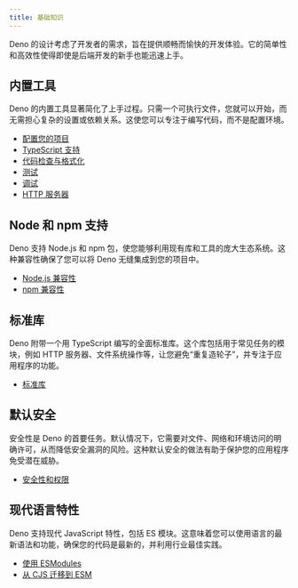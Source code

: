 ```yaml
---
title: 基础知识
---
```


Deno 的设计考虑了开发者的需求，旨在提供顺畅而愉快的开发体验。它的简单性和高效性使得即使是后端开发的新手也能迅速上手。

## 内置工具

Deno 的内置工具显著简化了上手过程。只需一个可执行文件，您就可以开始，而无需担心复杂的设置或依赖关系。这使您可以专注于编写代码，而不是配置环境。

- [配置您的项目](/runtime/fundamentals/configuration/)
- [TypeScript 支持](/runtime/fundamentals/typescript/)
- [代码检查与格式化](/runtime/fundamentals/linting_and_formatting/)
- [测试](/runtime/fundamentals/testing/)
- [调试](/runtime/fundamentals/debugging/)
- [HTTP 服务器](/runtime/fundamentals/http_server/)

## Node 和 npm 支持

Deno 支持 Node.js 和 npm 包，使您能够利用现有库和工具的庞大生态系统。这种兼容性确保了您可以将 Deno 无缝集成到您的项目中。

- [Node.js 兼容性](/runtime/fundamentals/node/)
- [npm 兼容性](/runtime/fundamentals/node/#using-npm-packages)

## 标准库

Deno 附带一个用 TypeScript 编写的全面标准库。这个库包括用于常见任务的模块，例如 HTTP 服务器、文件系统操作等，让您避免“重复造轮子”，并专注于应用程序的功能。

- [标准库](/runtime/fundamentals/standard_library/)

## 默认安全

安全性是 Deno 的首要任务。默认情况下，它需要对文件、网络和环境访问的明确许可，从而降低安全漏洞的风险。这种默认安全的做法有助于保护您的应用程序免受潜在威胁。

- [安全性和权限](/runtime/fundamentals/security/)

## 现代语言特性

Deno 支持现代 JavaScript 特性，包括 ES 模块。这意味着您可以使用语言的最新语法和功能，确保您的代码是最新的，并利用行业最佳实践。

- [使用 ESModules](/runtime/fundamentals/modules/)
- [从 CJS 迁移到 ESM](/runtime/tutorials/cjs_to_esm/)